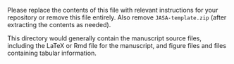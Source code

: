 Please replace the contents of this file with relevant instructions for your repository or remove this file entirely. Also remove `JASA-template.zip` (after extracting the contents as needed).

This directory would generally contain the manuscript source files, including the LaTeX or Rmd file for the manuscript, and figure files and files containing tabular information.